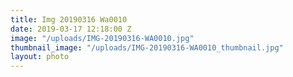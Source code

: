 ```yaml
---
title: Img 20190316 Wa0010
date: 2019-03-17 12:18:00 Z
image: "/uploads/IMG-20190316-WA0010.jpg"
thumbnail_image: "/uploads/IMG-20190316-WA0010_thumbnail.jpg"
layout: photo
---
```



